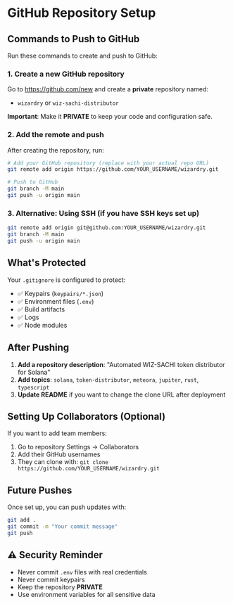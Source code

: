 # GitHub Repository Setup

## Commands to Push to GitHub

Run these commands to create and push to GitHub:

### 1. Create a new GitHub repository

Go to https://github.com/new and create a **private** repository named:

- `wizardry` or `wiz-sachi-distributor`

**Important**: Make it **PRIVATE** to keep your code and configuration safe.

### 2. Add the remote and push

After creating the repository, run:

```bash
# Add your GitHub repository (replace with your actual repo URL)
git remote add origin https://github.com/YOUR_USERNAME/wizardry.git

# Push to GitHub
git branch -M main
git push -u origin main
```

### 3. Alternative: Using SSH (if you have SSH keys set up)

```bash
git remote add origin git@github.com:YOUR_USERNAME/wizardry.git
git branch -M main
git push -u origin main
```

## What's Protected

Your `.gitignore` is configured to protect:

- ✅ Keypairs (`keypairs/*.json`)
- ✅ Environment files (`.env`)
- ✅ Build artifacts
- ✅ Logs
- ✅ Node modules

## After Pushing

1. **Add a repository description**: "Automated WIZ-SACHI token distributor for Solana"
2. **Add topics**: `solana`, `token-distributor`, `meteora`, `jupiter`, `rust`, `typescript`
3. **Update README** if you want to change the clone URL after deployment

## Setting Up Collaborators (Optional)

If you want to add team members:

1. Go to repository Settings → Collaborators
2. Add their GitHub usernames
3. They can clone with: `git clone https://github.com/YOUR_USERNAME/wizardry.git`

## Future Pushes

Once set up, you can push updates with:

```bash
git add .
git commit -m "Your commit message"
git push
```

## ⚠️ Security Reminder

- Never commit `.env` files with real credentials
- Never commit keypairs
- Keep the repository **PRIVATE**
- Use environment variables for all sensitive data
